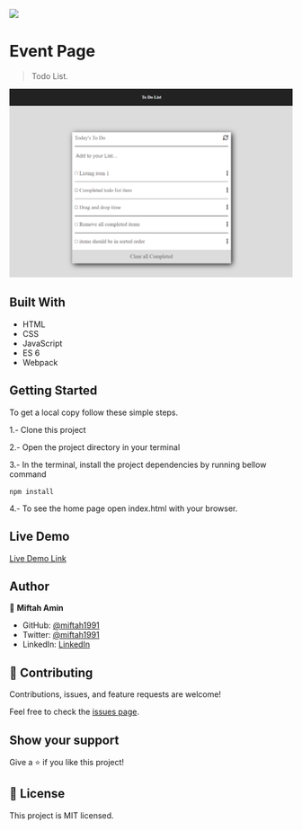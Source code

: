 ![](https://img.shields.io/badge/Microverse-blueviolet)

# Event Page

> Todo List.

![screenshot](https://github.com/miftah1991/ToDoList/blob/Milestone1-ListStructure/img/img-1.png)


## Built With

- HTML
- CSS
- JavaScript
- ES 6
- Webpack

## Getting Started
To get a local copy follow these simple steps.

1.- Clone this project

2.- Open the project directory in your terminal

3.- In the terminal, install the project dependencies by running bellow command

```
npm install
```
4.- To see the home page open index.html with your browser.


## Live Demo

[Live Demo Link](https://miftah1991.github.io/Awesomebooks-ES6/)


## Author

👤 **Miftah Amin**

- GitHub: [@miftah1991](https://github.com/miftah1991)
- Twitter: [@miftah1991](https://twitter.com/miftah_amin1991)
- LinkedIn: [LinkedIn](https://www.linkedin.com/in/miftah1991/)

## 🤝 Contributing

Contributions, issues, and feature requests are welcome!

Feel free to check the [issues page](../../issues/).

## Show your support

Give a ⭐️ if you like this project!

**📝 License**
----------------------------------------------------------------------
This project is MIT licensed.

